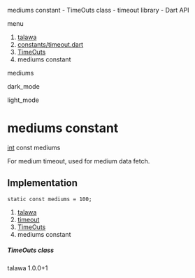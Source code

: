 




mediums constant - TimeOuts class - timeout library - Dart API







menu

1. [talawa](../../index.html)
2. [constants/timeout.dart](../../file-___home_harshil_Desktop_open-source_palisadoes_talawa_lib_constants_timeout/)
3. [TimeOuts](../../file-___home_harshil_Desktop_open-source_palisadoes_talawa_lib_constants_timeout/TimeOuts-class.html)
4. mediums constant

mediums


dark\_mode

light\_mode




# mediums constant


[int](https://api.flutter.dev/flutter/dart-core/int-class.html)
const mediums

For medium timeout, used for medium data fetch.


## Implementation

```
static const mediums = 100;
```

 


1. [talawa](../../index.html)
2. [timeout](../../file-___home_harshil_Desktop_open-source_palisadoes_talawa_lib_constants_timeout/)
3. [TimeOuts](../../file-___home_harshil_Desktop_open-source_palisadoes_talawa_lib_constants_timeout/TimeOuts-class.html)
4. mediums constant

##### TimeOuts class





talawa
1.0.0+1






